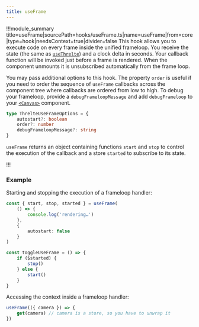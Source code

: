 ```yaml
---
title: useFrame
---
```


<script lang="ts">
import Wrapper from '$examples/use-frame/Wrapper.svelte'
</script>

!!!module_summary title=useFrame|sourcePath=hooks/useFrame.ts|name=useFrame|from=core|type=hook|needsContext=true|divider=false
This hook allows you to execute code on every frame inside the unified frameloop.
You receive the state (the same as [`useThrelte`](/core/use-threlte)) and a clock delta in seconds.
Your callback function will be invoked just before a frame is rendered. When the component unmounts it is unsubscribed automatically from the frame loop.

You may pass additional options to this hook. The property `order` is useful if you need to order the sequence of `useFrame` callbacks across the component tree where callbacks are ordered from low to high. To debug your frameloop, provide a `debugFrameloopMessage` and add `debugFrameloop` to your [`<Canvas>`](/core/canvas) component.

```ts
type ThrelteUseFrameOptions = {
	autostart?: boolean
	order?: number
	debugFrameloopMessage?: string
}
```

`useFrame` returns an object containing functions `start` and `stop` to control the execution of the callback and a store `started` to subscribe to its state.

<ExampleWrapper playgroundHref="/use-frame">
  <Wrapper />
</ExampleWrapper>

!!!

### Example <!-- omit in toc -->

Starting and stopping the execution of a frameloop handler:

```ts
const { start, stop, started } = useFrame(
	() => {
		console.log('rendering…')
	},
	{
		autostart: false
	}
)

const toggleUseFrame = () => {
	if ($started) {
		stop()
	} else {
		start()
	}
}
```

Accessing the context inside a frameloop handler:

```ts
useFrame(({ camera }) => {
	get(camera) // camera is a store, so you have to unwrap it
})
```
